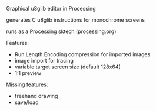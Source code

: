 Graphical u8glib editor in Processing

generates C u8glib instructions for monochrome screens

runs as a Processing sktech (processing.org)

Features:
- Run Length Encoding compression for imported images
- image import for tracing
- variable target screen size (default 128x64)
- 1:1 preview

Missing features:
- freehand drawing
- save/load